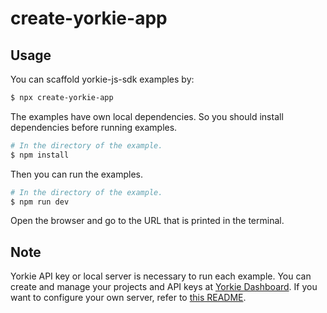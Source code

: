 # create-yorkie-app

## Usage

You can scaffold yorkie-js-sdk examples by:

```bash
$ npx create-yorkie-app
```

The examples have own local dependencies. So you should install dependencies before running examples.

```bash
# In the directory of the example.
$ npm install
```

Then you can run the examples.

```bash
# In the directory of the example.
$ npm run dev
```

Open the browser and go to the URL that is printed in the terminal.

## Note

Yorkie API key or local server is necessary to run each example.
You can create and manage your projects and API keys at [Yorkie Dashboard](https://yorkie.dev/dashboard). If you want to configure your own server, refer to [this README](../../examples/README.md).

